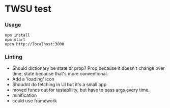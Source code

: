 TWSU test
=====================

### Usage

```
npm install
npm start
open http://localhost:3000
```

### Linting

* Should dictionary be state or prop? Prop because it doesn't change over time, state because that's more conventional.
* Add a 'loading' icon
* Shoudnt do fetching in UI but it's a small app
* moved funcs out for testablility, but have to pass args every time.
* minification
* could use framework